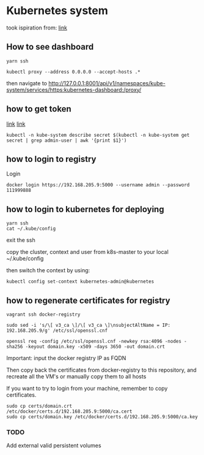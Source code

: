 # Kubernetes system

took ispiration from: [link](https://kubernetes.io/blog/2019/03/15/kubernetes-setup-using-ansible-and-vagrant/)

## How to see dashboard

```shell
yarn ssh

kubectl proxy --address 0.0.0.0 --accept-hosts .*
```

then navigate to http://127.0.0.1:8001/api/v1/namespaces/kube-system/services/https:kubernetes-dashboard:/proxy/

## how to get token

[link](https://github.com/kubernetes/dashboard/wiki/Creating-sample-user)
[link](https://github.com/kubernetes/dashboard/wiki/Access-control#login-view)

```shell
kubectl -n kube-system describe secret $(kubectl -n kube-system get secret | grep admin-user | awk '{print $1}')
```

## how to login to registry

Login

```shell
docker login https://192.168.205.9:5000 --username admin --password 111999888
```

## how to login to kubernetes for deploying

```shell
yarn ssh
cat ~/.kube/config
```

exit the ssh

copy the cluster, context and user from k8s-master to your local ~/.kube/config

then switch the context by using:

```shell
kubectl config set-context kubernetes-admin@kubernetes
```

## how to regenerate certificates for registry

```shell
vagrant ssh docker-registry

sudo sed -i 's/\[ v3_ca \]/\[ v3_ca \]\nsubjectAltName = IP: 192.168.205.9/g' /etc/ssl/openssl.cnf

openssl req -config /etc/ssl/openssl.cnf -newkey rsa:4096 -nodes -sha256 -keyout domain.key -x509 -days 3650 -out domain.crt
```

Important: input the docker registry IP as FQDN

Then copy back the certificates from docker-registry to this repository, and recreate all the VM's or manually copy them to all hosts

If you want to try to login from your machine, remember to copy certificates.

```shell
sudo cp certs/domain.crt /etc/docker/certs.d/192.168.205.9:5000/ca.cert
sudo cp certs/domain.key /etc/docker/certs.d/192.168.205.9:5000/ca.key
```


### TODO

Add external valid persistent volumes